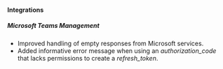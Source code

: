 
#### Integrations
##### Microsoft Teams Management
- Improved handling of empty responses from Microsoft services.
- Added informative error message when using an *authorization_code* that lacks permissions to create a *refresh_token*. 
